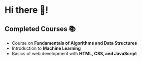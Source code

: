 # Hi there 👋!
## Completed Courses 📚
- Course on **Fundamentals of Algorithms and Data Structures**
- Introduction to **Machine Learning**
- Basics of web development with **HTML, CSS, and JavaScript**
